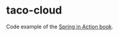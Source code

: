 # taco-cloud

Code example of the [Spring in Action book](https://www.manning.com/books/spring-in-action-fifth-edition).
